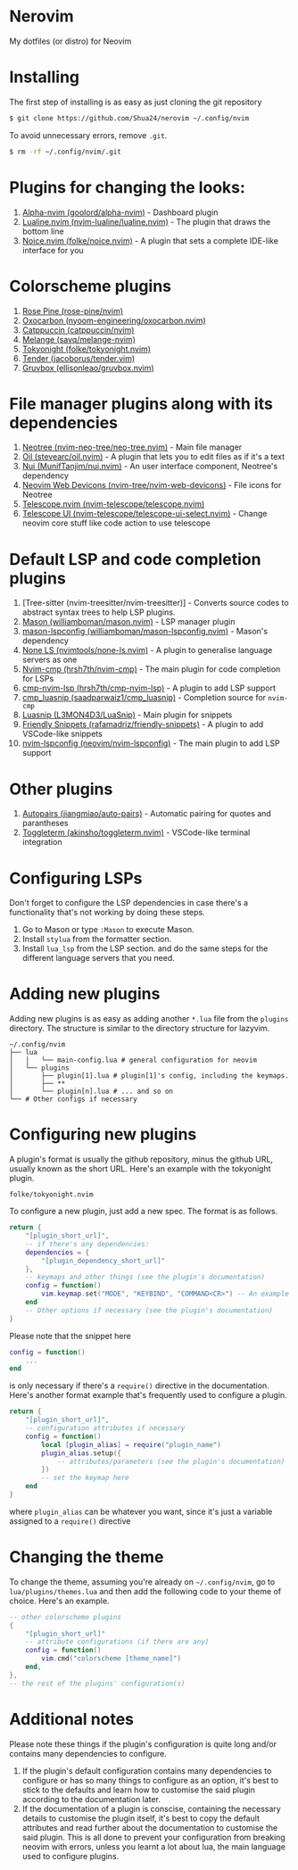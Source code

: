 # Nerovim
My dotfiles (or distro) for Neovim

# Installing
The first step of installing is as easy as just cloning the git repository
```bash
$ git clone https://github.com/Shua24/nerovim ~/.config/nvim
```

To avoid unnecessary errors, remove `.git`.
```bash
$ rm -rf ~/.config/nvim/.git
```

# Plugins for changing the looks:
1. [Alpha-nvim (goolord/alpha-nvim)](https://github.com/goolord/aplha-nvim) - Dashboard plugin
2. [Lualine.nvim (nvim-lualine/lualine.nvim)](https://github.com/nvim-lualine/lualine.nvim) - The plugin that draws the bottom line
3. [Noice.nvim (folke/noice.nvim)](https://github.com/folke/noice.nvim) - A plugin that sets a complete IDE-like interface for you

# Colorscheme plugins
1. [Rose Pine (rose-pine/nvim)](https://github.com/rose-pine/nvim)
2. [Oxocarbon (nyoom-engineering/oxocarbon.nvim)](https://github.com/nyoom-engineering/oxocarbon.nvim)
3. [Catppuccin (catppuccin/nvim)](https://github.com/catppuccin/nvim)
4. [Melange (savq/melange-nvim)](https://github.com/savq/melange-nvim)
5. [Tokyonight (folke/tokyonight.nvim)](https://github.com/folke/tokyonight.nvim)
6. [Tender (jacoborus/tender.vim)](https://github.com/jacoborus/tender.vim)
7. [Gruvbox (ellisonleao/gruvbox.nvim)](https://github.com/ellisonleao/gruvbox.nvim)

# File manager plugins along with its dependencies
1. [Neotree (nvim-neo-tree/neo-tree.nvim)](https://github.com/nvim-neo-tree/neo-tree.nvim) - Main file manager
2. [Oil (stevearc/oil.nvim)](https://github.com/stevearc/oil.nvim) - A plugin that lets you to edit files as if it's a text
3. [Nui (MunifTanjim/nui.nvim)](https://github.com/MunifTanjim/nui.nvim) - An user interface component, Neotree's dependency
4. [Neovim Web Devicons (nvim-tree/nvim-web-devicons)](https://github.com/nvim-tree/nvim-web-devicons) - File icons for Neotree
5. [Telescope.nvim (nvim-telescope/telescope.nvim)](https://github.com/nvim-telescope/telescope.nvim)
6. [Telescope UI (nvim-telescope/telescope-ui-select.nvim)](https://github.com/nvim-telescope/telescope-ui-select.nvim) - Change neovim core stuff like code action to use telescope

# Default LSP and code completion plugins
1. [Tree-sitter (nvim-treesitter/nvim-treesitter)] - Converts source codes to abstract syntax trees to help LSP plugins.
2. [Mason (williamboman/mason.nvim)](https://github.com/williamboman/mason.nvim) - LSP manager plugin
3. [mason-lspconfig (williamboman/mason-lspconfig.nvim)](https://github.com/williamboman/mason-lspconfig.nvim) - Mason's dependency
4. [None LS (nvimtools/none-ls.nvim)](https://github.com/nvimtools/null-ls.nvim) - A plugin to generalise language servers as one
5. [Nvim-cmp (hrsh7th/nvim-cmp)](https://github.com/hrsh7th/nvim-cmp) - The main plugin for code completion for LSPs
6. [cmp-nvim-lsp (hrsh7th/cmp-nvim-lsp)](https://github.com/hrsh7th/cmp-nvim-lsp) - A plugin to add LSP support
7. [cmp_luasnip (saadparwaiz1/cmp_luasnip)](https://github.com/saadparwaiz1/cmp_luasnip) - Completion source for `nvim-cmp`
8. [Luasnip (L3MON4D3/LuaSnip)](https://github.com/L3MON4D3/LuaSnip) - Main plugin for snippets
9. [Friendly Snippets (rafamadriz/friendly-snippets)](https://github.com/rafamadriz/friendly-snippets) - A plugin to add VSCode-like snippets
10. [nvim-lspconfig (neovim/nvim-lspconfig)](https://github.com/neovim/nvim-lspconfig) - The main plugin to add LSP support

# Other plugins
1. [Autopairs (jiangmiao/auto-pairs)](https://github.com/jiangmiao/auto-pairs) - Automatic pairing for quotes and parantheses
2. [Toggleterm (akinsho/toggleterm.nvim)](https://github.com/akinsho/toggleterm.nvim) - VSCode-like terminal integration

# Configuring LSPs
Don't forget to configure the LSP dependencies in case there's a functionality that's not working by doing these steps.
1. Go to Mason or type `:Mason` to execute Mason.
2. Install `stylua` from the formatter section.
3. Install `lua_lsp` from the LSP section.
and do the same steps for the different language servers that you need.
# Adding new plugins
Adding new plugins is as easy as adding another `*.lua` file from the `plugins` directory. The structure is similar to the
directory structure for lazyvim.
```
~/.config/nvim
├── lua
│   │   └── main-config.lua # general configuration for neovim
│   └── plugins
│       ├── plugin[1].lua # plugin[1]'s config, including the keymaps.
│       ├── **
│       └── plugin[n].lua # ... and so on
└── # Other configs if necessary
```

# Configuring new plugins
A plugin's format is usually the github repository, minus the github URL, usually known as the short URL. Here's an example with the tokyonight plugin.
```
folke/tokyonight.nvim
```

To configure a new plugin, just add a new spec. The format is as follows.
```lua
return {
    "[plugin_short_url]",
    -- if there's any dependencies:
    dependencies = {
        "[plugin_dependency_short_url]"
    },
    -- keymaps and other things (see the plugin's documentation)
    config = function()
        vim.keymap.set("MODE", "KEYBIND", "COMMAND<CR>") -- An example of a set keymap
    end
    -- Other options if necessary (see the plugin's documentation)
}
```
Please note that the snippet here
```lua
config = function()
    ...
end
```
is only necessary if there's a `require()` directive in the documentation. Here's another format example that's frequently used to configure a plugin.
```lua
return {
    "[plugin_short_url]",
    -- configuration attributes if necessary
    config = function()
        local [plugin_alias] = require("plugin_name")
        plugin_alias.setup({
            -- attributes/parameters (see the plugin's documentation)
        })
        -- set the keymap here
    end
}
```
where `plugin_alias` can be whatever you want, since it's just a variable assigned to a `require()` directive

# Changing the theme
To change the theme, assuming you're already on `~/.config/nvim`, go to `lua/plugins/themes.lua` and then add the following code to your theme of choice. Here's an example.
```lua
-- other colorscheme plugins
{
    "[plugin_short_url]"
    -- attribute configurations (if there are any)
    config = function()
        vim.cmd("colorscheme [theme_name]")
    end,
},
-- the rest of the plugins' configuration(s)
```

# Additional notes
Please note these things if the plugin's configuration is quite long and/or contains many dependencies to configure.
1. If the plugin's default configuration contains many dependencies to configure or has so many things to configure as an option, it's best to stick to the defaults and learn how to
customise the said plugin according to the documentation later.
2. If the documentation of a plugin is conscise, containing the necessary details to customise the plugin itself, it's best to copy the default attributes and read further about the 
documentation to customise the said plugin.
This is all done to prevent your configuration from breaking neovim with errors, unless you learnt a lot about lua, the main language used to configure plugins.

